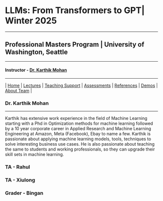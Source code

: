 # LLMs: From Transformers to GPT| Winter 2025

***
 
## Professional Masters Program | University of Washington, Seattle 

***


#### Instructor - [Dr. Karthik Mohan](https://www.ece.uw.edu/people/karthik-mohan/)

***


| [Home](index.md)  | [Lectures](lectures.md)    | [Teaching Support](teaching_support.md) | [Assessments](assessments.md) | [References](references.md) | [Demos](demos.md) | [About Team](team.md) |

### Dr. Karthik Mohan

*** 

Karthik has extensive work experience in the field of Machine Learning starting with a Phd in Optimization methods for machine learning
followed by a 10 year corporate career in Applied Research and Machine Learning Engineering at Amazon, Meta (Facebook), Ebay to name a few.
Karthik is passionate about applying machine learning models, tools, techniques to solve interesting business use cases. He is also passionate about teaching the same to students and working professionals, so they can upgrade their skill sets in machine learning.

### TA - Rahul


### TA - Xiulong     


### Grader - Bingan